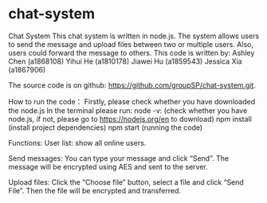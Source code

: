 # chat-system

Chat System
This chat system is written in node.js. The system allows users to send the message and upload files between two or multiple users. Also, users could forward the message to others. This code is written by:
Ashley Chen (a1868108)
Yihui He (a1810178)
Jiawei Hu (a1859543)
Jessica Xia (a1867906)

The source code is on github: https://github.com/groupSP/chat-system.git.

How to run the code：
Firstly, please check whether you have downloaded the node.js
In the terminal please run: 
node -v: (check whether you have node.js, if not, please go to https://nodejs.org/en to download)
npm install (install project dependencies)
npm start (running the code)

Functions:
User list: show all online users.

Send messages: You can type your message and click “Send”. The message will be encrypted using AES and sent to the server.

Upload files: Click the “Choose file” button, select a file and click “Send File”. Then the file will be encrypted and transferred.



